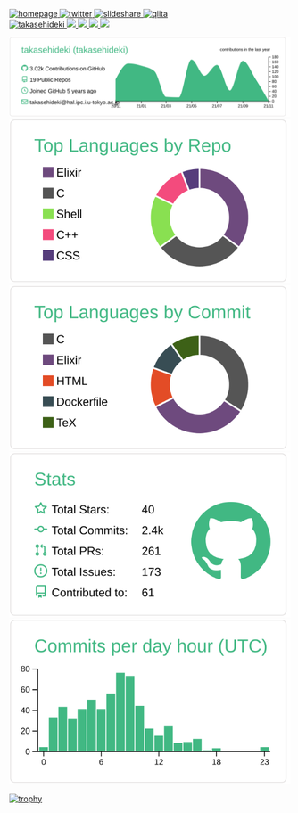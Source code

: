 <p align="left">
  <!--
  <a href="https://takasehideki.github.io/">
  -->
  <a href="https://www.tlk-emb.jp/">
    <img alt="homepage" width="40px" src="https://www.svgrepo.com/show/125455/home-page.svg" />
  </a> 
  <a href="https://twitter.com/takasehideki">
    <img alt="twitter" width="40px" src="https://image.flaticon.com/icons/svg/123/123728.svg" />
  </a> 
  <a href="https://slideshare.net/takasehideki">
    <img alt="slideshare" width="40px" src="https://simpleicons.org/icons/slideshare.svg" />
  </a> 
  <a href="https://qiita.com/takasehideki">
    <img alt="qiita" width="40px" src="https://simpleicons.org/icons/qiita.svg" />
  </a> 
  <br>
  <a href="https://github.com/takasehideki/takasehideki/">
    <img src="https://komarev.com/ghpvc/?username=takasehideki" alt="takasehideki" />
  </a>
  <a href="http://twitter.com/takasehideki">
    <img height="20" src="https://img.shields.io/twitter/follow/takasehideki?label=Twitter&logo=twitter&style=flat" />
  </a>
  <a href="https://github.com/takasehideki">
    <img height="20" src="https://img.shields.io/github/followers/takasehideki?label=follow&logo=github&style=flat" />
  </a>
  <a href="http://qiita.com/takasehideki">
    <img height="20" src="https://qiita-badge.apiapi.app/s/takasehideki/posts.svg" />
  </a>
  <a href="http://qiita.com/takasehideki">
    <img height="20" src="https://qiita-badge.apiapi.app/s/takasehideki/contributions.svg" />
  </a>
</p>


<!--
<p align="left"> 
  <img alt="Top Langs" height="150px" src="https://github-readme-stats.vercel.app/api/top-langs/?username=takasehideki&layout=compact&count_private=true&show_icons=true&show_icons=true" />
  <img alt="github stats" height="150px" src="https://github-readme-stats.vercel.app/api?username=takasehideki&count_private=true&show_icons=true&show_icons=true" />
</p>
-->

[![](https://raw.githubusercontent.com/takasehideki/takasehideki/main/profile-summary-card-output/vue/0-profile-details.svg)](https://github.com/vn7n24fzkq/github-profile-summary-cards)
[![](https://raw.githubusercontent.com/takasehideki/takasehideki/main/profile-summary-card-output/vue/1-repos-per-language.svg)](https://github.com/vn7n24fzkq/github-profile-summary-cards) [![](https://raw.githubusercontent.com/takasehideki/takasehideki/main/profile-summary-card-output/vue/2-most-commit-language.svg)](https://github.com/vn7n24fzkq/github-profile-summary-cards)
[![](https://raw.githubusercontent.com/takasehideki/takasehideki/main/profile-summary-card-output/vue/3-stats.svg)](https://github.com/vn7n24fzkq/github-profile-summary-cards) [![](https://raw.githubusercontent.com/takasehideki/takasehideki/main/profile-summary-card-output/vue/4-productive-time.svg)](https://github.com/vn7n24fzkq/github-profile-summary-cards)

[![trophy](https://github-profile-trophy.vercel.app/?username=takasehideki)](https://github.com/ryo-ma/github-profile-trophy)
